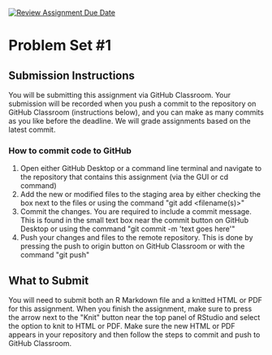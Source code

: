 [![Review Assignment Due Date](https://classroom.github.com/assets/deadline-readme-button-24ddc0f5d75046c5622901739e7c5dd533143b0c8e959d652212380cedb1ea36.svg)](https://classroom.github.com/a/kqD2I3rN)
# Problem Set #1

## Submission Instructions 
You will be submitting this assignment via GitHub Classroom. Your submission will be recorded when you push a commit to the repository on GitHub Classroom (instructions below), and you can make as many commits as you like before the deadline. We will grade assignments based on the latest commit.

### How to commit code to GitHub

1.  Open either GitHub Desktop or a command line terminal and navigate to the repository that contains this assignment (via the GUI or cd command)
2.  Add the new or modified files to the staging area by either checking the box next to the files or using the command "git add \<filename(s)\>"
3.  Commit the changes. You are required to include a commit message. This is found in the small text box near the commit button on GitHub Desktop or using the command "git commit -m 'text goes here'"
4.  Push your changes and files to the remote repository. This is done by pressing the push to origin button on GitHub Classroom or with the command "git push"

## What to Submit
You will need to submit both an R Markdown file and a knitted HTML or PDF for this assignment. When you finish the assignment, make sure to press the arrow next to the "Knit" button near the top panel of RStudio and select the option to knit to HTML or PDF. Make sure the new HTML or PDF appears in your repository and then follow the steps to commit and push to GitHub Classroom.
